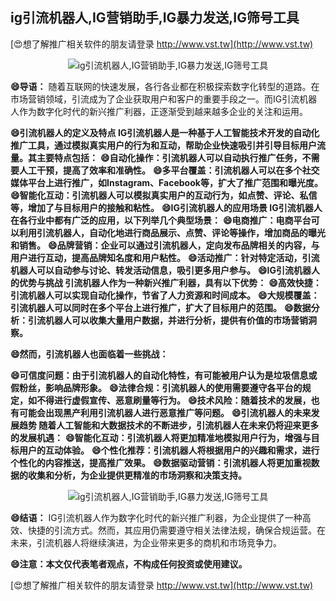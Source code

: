 ## **ig引流机器人,IG营销助手,IG暴力发送,IG筛号工具**

[😍想了解推广相关软件的朋友请登录 http://www.vst.tw](http://www.vst.tw)

 <center><img src="https://vst.tw/MP4/tuiguang/png/3.png" alt="ig引流机器人,IG营销助手,IG暴力发送,IG筛号工具"></center>

**😄导语：**
随着互联网的快速发展，各行各业都在积极探索数字化转型的道路。在市场营销领域，引流成为了企业获取用户和客户的重要手段之一。而IG引流机器人作为数字化时代的新兴推广利器，正逐渐受到越来越多企业的关注和运用。

**😄引流机器人的定义及特点 IG引流机器人是一种基于人工智能技术开发的自动化推广工具，通过模拟真实用户的行为和互动，帮助企业快速吸引并引导目标用户流量。其主要特点包括：**
**😄自动化操作：引流机器人可以自动执行推广任务，不需要人工干预，提高了效率和准确性。**
**😄多平台覆盖：引流机器人可以在多个社交媒体平台上进行推广，如Instagram、Facebook等，扩大了推广范围和曝光度。**
**😄智能化互动：引流机器人可以模拟真实用户的互动行为，如点赞、评论、私信等，增加了与目标用户的接触和粘性。**
**😄IG引流机器人的应用场景 IG引流机器人在各行业中都有广泛的应用，以下列举几个典型场景：**
**😄电商推广：电商平台可以利用引流机器人，自动化地进行商品展示、点赞、评论等操作，增加商品的曝光和销售。**
**😄品牌营销：企业可以通过引流机器人，定向发布品牌相关的内容，与用户进行互动，提高品牌知名度和用户粘性。**
**😄活动推广：针对特定活动，引流机器人可以自动参与讨论、转发活动信息，吸引更多用户参与。**
**😄IG引流机器人的优势与挑战 引流机器人作为一种新兴推广利器，具有以下优势：**
**😄高效快捷：引流机器人可以实现自动化操作，节省了人力资源和时间成本。**
**😄大规模覆盖：引流机器人可以同时在多个平台上进行推广，扩大了目标用户的范围。**
**😄数据分析：引流机器人可以收集大量用户数据，并进行分析，提供有价值的市场营销洞察。**

**😄然而，引流机器人也面临着一些挑战：**

**😄可信度问题：由于引流机器人的自动化特性，有可能被用户认为是垃圾信息或假粉丝，影响品牌形象。**
**😄法律合规：引流机器人的使用需要遵守各平台的规定，如不得进行虚假宣传、恶意刷量等行为。**
**😄技术风险：随着技术的发展，也有可能会出现黑产利用引流机器人进行恶意推广等问题。**
**😄引流机器人的未来发展趋势 随着人工智能和大数据技术的不断进步，引流机器人在未来仍将迎来更多的发展机遇：**
**😄智能化互动：引流机器人将更加精准地模拟用户行为，增强与目标用户的互动体验。**
**😄个性化推荐：引流机器人将根据用户的兴趣和需求，进行个性化的内容推送，提高推广效果。**
**😄数据驱动营销：引流机器人将更加重视数据的收集和分析，为企业提供更精准的市场洞察和决策支持。**

 <center><img src="https://vst.tw/MP4/tuiguang/png/7.png" alt="ig引流机器人,IG营销助手,IG暴力发送,IG筛号工具"></center>

**😄结语：**
IG引流机器人作为数字化时代的新兴推广利器，为企业提供了一种高效、快捷的引流方式。然而，其应用仍需要遵守相关法律法规，确保合规运营。在未来，引流机器人将继续演进，为企业带来更多的商机和市场竞争力。

**😄注意：本文仅代表笔者观点，不构成任何投资或使用建议。**

[😍想了解推广相关软件的朋友请登录 http://www.vst.tw](http://www.vst.tw)



